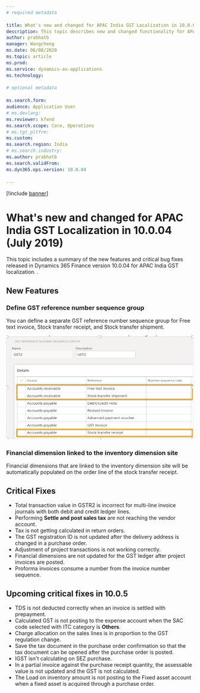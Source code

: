 ```yaml
---
# required metadata

title: What's new and changed for APAC India GST Localization in 10.0.04 (July 2019)
description: This topic describes new and changed functionality for APAC India GST features released in Dynamics 365 Finance version 10.0.04.
author: prabhatb
manager: Wangcheng
ms.date: 06/08/2020
ms.topic: article
ms.prod: 
ms.service: dynamics-ax-applications
ms.technology: 

# optional metadata

ms.search.form: 
audience: Application User
# ms.devlang: 
ms.reviewer: kfend
ms.search.scope: Core, Operations
# ms.tgt_pltfrm: 
ms.custom: 
ms.search.region: India
# ms.search.industry: 
ms.author: prabhatb
ms.search.validFrom: 
ms.dyn365.ops.version: 10.0.04

---
```

[!include [banner](../includes/banner.md)]

# What's new and changed for APAC India GST Localization in 10.0.04 (July 2019)

This topic includes a summary of the new features and critical bug fixes released in Dynamics 365 Finance version 10.0.04 for APAC India GST localization. 
.

## New Features
### Define GST reference number sequence group

You can define a separate GST reference number sequence group for Free text invoice, Stock transfer receipt, and Stock transfer shipment. 
 
 ![](media/GST-reference-number-sequence-group-1-10-0-04.PNG)
 
### Financial dimension linked to the inventory dimension site 
Financial dimensions that are linked to the inventory dimension site will be automatically populated on the order line of the stock transfer receipt. 

## Critical Fixes 

- Total transaction value in GSTR2 is incorrect for multi-line invoice journals with both debit and credit ledger lines.
-	Performing **Settle and post sales tax** are not reaching the vendor account.
-	Tax is not getting calculated in return orders.
-	The GST registration ID is not updated after the delivery address is changed in a purchase order.
-	Adjustment of project transactions is not working correctly.
-	Financial dimensions are not updated for the GST ledger after project invoices are posted.
-	Proforma invoices consume a number from the invoice number sequence.


## Upcoming critical fixes in 10.0.5 

- TDS is not deducted correctly when an invoice is settled with prepayment.
-	Calculated GST is not posting to the expense account when the SAC code selected with ITC category is **Others**.
-	Charge allocation on the sales lines is in proportion to the GST regulation change.
-	Save the tax document in the purchase order confirmation so that the tax document can be opened after the purchase order is posted.
-	IGST isn't calculating on SEZ purchase.
-	In a partial invoice against the purchase receipt quantity, the assessable value is not updated and the GST is not calculated. 
-	The Load on inventory amount is not posting to the Fixed asset account when a fixed asset is acquired through a purchase order.
